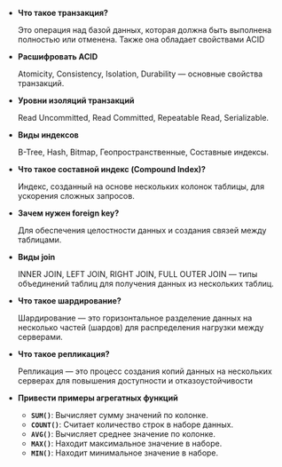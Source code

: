 

- **Что такое транзакция?**
    
    Это операция над базой данных, которая должна быть выполнена полностью или отменена. Также она обладает свойствами ACID
    
- **Расшифровать ACID**
    
    Atomicity, Consistency, Isolation, Durability — основные свойства транзакций.
    
- **Уровни изоляций транзакций**
    
    Read Uncommitted, Read Committed, Repeatable Read, Serializable.
    
- **Виды индексов**
    
    B-Tree, Hash, Bitmap, Геопространственные, Составные индексы.
    
- **Что такое составной индекс (Compound Index)?**
    
    Индекс, созданный на основе нескольких колонок таблицы, для ускорения сложных запросов.
    
- **Зачем нужен foreign key?**
    
    Для обеспечения целостности данных и создания связей между таблицами.
    
- **Виды join**
    
    INNER JOIN, LEFT JOIN, RIGHT JOIN, FULL OUTER JOIN — типы объединений таблиц для получения данных из нескольких таблиц.
    
- **Что такое шардирование?**
    
    Шардирование — это горизонтальное разделение данных на несколько частей (шардов) для распределения нагрузки между серверами.
    
- **Что такое репликация?**
    
    Репликация — это процесс создания копий данных на нескольких серверах для повышения доступности и отказоустойчивости
    
- **Привести примеры агрегатных функций**
    
    - **`SUM()`**: Вычисляет сумму значений по колонке.
    - **`COUNT()`**: Считает количество строк в наборе данных.
    - **`AVG()`**: Вычисляет среднее значение по колонке.
    - **`MAX()`**: Находит максимальное значение в наборе.
    - **`MIN()`**: Находит минимальное значение в наборе.